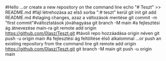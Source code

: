 #Hello
…or create a new repository on the command line
echo "# Teszt" >> README.md #fájl létrehozása az első sorba ":# teszt" kerül
git init
git add README.md #staging changes, azaz a változások mentése
git commit -m "first commit"#változtatások jóváhagyása
git branch -M main #a fejlesztési ág átnevezése main-ra
git remote add origin https://github.com/0lasz/Teszt.git #távoli repo hozzáadása origin néven
git push -u origin main #a fejlesztési ág feltöltése élső alkalommal
…or push an existing repository from the command line
git remote add origin https://github.com/0lasz/Teszt.git
git branch -M main
git push -u origin main
